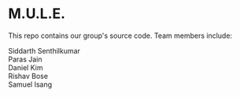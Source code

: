 # M.U.L.E.

This repo contains our group's source code.
Team members include:

Siddarth Senthilkumar  
Paras Jain  
Daniel Kim  
Rishav Bose  
Samuel Isang  
